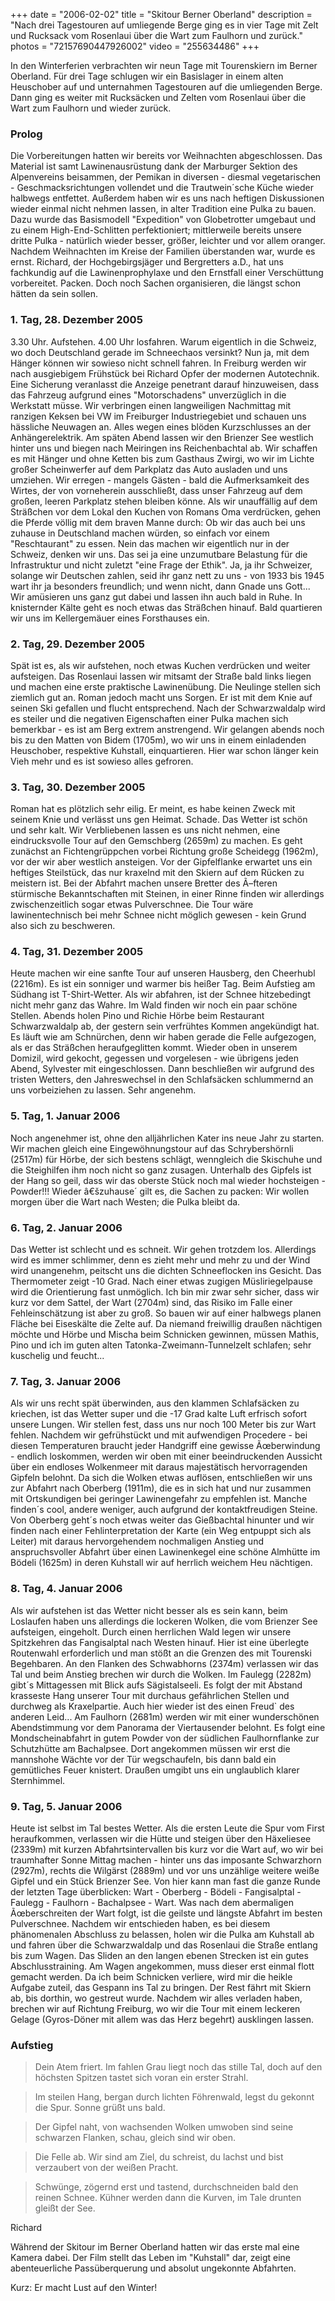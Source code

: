+++
date = "2006-02-02"
title = "Skitour Berner Oberland"
description = "Nach drei Tagestouren auf umliegende Berge ging es in vier Tage mit Zelt und Rucksack vom Rosenlaui über die Wart zum Faulhorn und zurück."
photos = "72157690447926002"
video = "255634486"
+++

In den Winterferien verbrachten wir neun Tage mit Tourenskiern im Berner Oberland. Für drei Tage schlugen wir ein Basislager in einem alten Heuschober auf und unternahmen Tagestouren auf die umliegenden Berge. Dann ging es weiter mit Rucksäcken und Zelten vom Rosenlaui über die Wart zum Faulhorn und wieder zurück.

### Prolog

Die Vorbereitungen hatten wir bereits vor Weihnachten abgeschlossen. Das Material ist samt Lawinenausrüstung dank der Marburger Sektion des Alpenvereins beisammen, der Pemikan in diversen - diesmal vegetarischen - Geschmacksrichtungen vollendet und die Trautwein´sche Küche wieder halbwegs entfettet. Außerdem haben wir es uns nach heftigen Diskussionen wieder einmal nicht nehmen lassen, in alter Tradition eine Pulka zu bauen. Dazu wurde das Basismodell "Expedition" von Globetrotter umgebaut und zu einem High-End-Schlitten perfektioniert; mittlerweile bereits unsere dritte Pulka - natürlich wieder besser, größer, leichter und vor allem oranger. Nachdem Weihnachten im Kreise der Familien überstanden war, wurde es ernst. Richard, der Hochgebirgsjäger und Bergretters a.D., hat uns fachkundig auf die Lawinenprophylaxe und den Ernstfall einer Verschüttung vorbereitet. Packen. Doch noch Sachen organisieren, die längst schon hätten da sein sollen.

### 1. Tag, 28. Dezember 2005

3.30 Uhr. Aufstehen. 4.00 Uhr losfahren. Warum eigentlich in die Schweiz, wo doch Deutschland gerade im Schneechaos versinkt? Nun ja, mit dem Hänger können wir sowieso nicht schnell fahren. In Freiburg werden wir nach ausgiebigem Frühstück bei Richard Opfer der modernen Autotechnik. Eine Sicherung veranlasst die Anzeige penetrant darauf hinzuweisen, dass das Fahrzeug aufgrund eines "Motorschadens" unverzüglich in die Werkstatt müsse. Wir verbringen einen langweiligen Nachmittag mit ranzigen Keksen bei VW im Freiburger Industriegebiet und schauen uns hässliche Neuwagen an. Alles wegen eines blöden Kurzschlusses an der Anhängerelektrik. Am späten Abend lassen wir den Brienzer See westlich hinter uns und biegen nach Meiringen ins Reichenbachtal ab. Wir schaffen es mit Hänger und ohne Ketten bis zum Gasthaus Zwirgi, wo wir im Lichte großer Scheinwerfer auf dem Parkplatz das Auto ausladen und uns umziehen. Wir erregen - mangels Gästen - bald die Aufmerksamkeit des Wirtes, der von vorneherein ausschließt, dass unser Fahrzeug auf dem großen, leeren Parkplatz stehen bleiben könne. Als wir unauffällig auf dem Sträßchen vor dem Lokal den Kuchen von Romans Oma verdrücken, gehen die Pferde völlig mit dem braven Manne durch: Ob wir das auch bei uns zuhause in Deutschland machen würden, so einfach vor einem "Reschtaurant" zu essen. Nein das machen wir eigentlich nur in der Schweiz, denken wir uns. Das sei ja eine unzumutbare Belastung für die Infrastruktur und nicht zuletzt "eine Frage der Ethik". Ja, ja ihr Schweizer, solange wir Deutschen zahlen, seid ihr ganz nett zu uns - von 1933 bis 1945 wart ihr ja besonders freundlich; und wenn nicht, dann Gnade uns Gott... Wir amüsieren uns ganz gut dabei und lassen ihn auch bald in Ruhe. In knisternder Kälte geht es noch etwas das Sträßchen hinauf. Bald quartieren wir uns im Kellergemäuer eines Forsthauses ein.

### 2. Tag, 29. Dezember 2005

Spät ist es, als wir aufstehen, noch etwas Kuchen verdrücken und weiter aufsteigen. Das Rosenlaui lassen wir mitsamt der Straße bald links liegen und machen eine erste praktische Lawinenübung. Die Neulinge stellen sich ziemlich gut an. Roman jedoch macht uns Sorgen. Er ist mit dem Knie auf seinen Ski gefallen und flucht entsprechend. Nach der Schwarzwaldalp wird es steiler und die negativen Eigenschaften einer Pulka machen sich bemerkbar - es ist am Berg extrem anstrengend. Wir gelangen abends noch bis zu den Matten von Bidem (1705m), wo wir uns in einem einladenden Heuschober, respektive Kuhstall, einquartieren. Hier war schon länger kein Vieh mehr und es ist sowieso alles gefroren.

### 3. Tag, 30. Dezember 2005

Roman hat es plötzlich sehr eilig. Er meint, es habe keinen Zweck mit seinem Knie und verlässt uns gen Heimat. Schade. Das Wetter ist schön und sehr kalt. Wir Verbliebenen lassen es uns nicht nehmen, eine eindrucksvolle Tour auf den Gemschberg (2659m) zu machen. Es geht zunächst an Fichtengrüppchen vorbei Richtung große Scheidegg (1962m), vor der wir aber westlich ansteigen. Vor der Gipfelflanke erwartet uns ein heftiges Steilstück, das nur kraxelnd mit den Skiern auf dem Rücken zu meistern ist. Bei der Abfahrt machen unsere Bretter des Ã–fteren stürmische Bekanntschaften mit Steinen, in einer Rinne finden wir allerdings zwischenzeitlich sogar etwas Pulverschnee. Die Tour wäre lawinentechnisch bei mehr Schnee nicht möglich gewesen - kein Grund also sich zu beschweren.

### 4. Tag, 31. Dezember 2005

Heute machen wir eine sanfte Tour auf unseren Hausberg, den Cheerhubl (2216m). Es ist ein sonniger und warmer bis heißer Tag. Beim Aufstieg am Südhang ist T-Shirt-Wetter. Als wir abfahren, ist der Schnee hitzebedingt nicht mehr ganz das Wahre. Im Wald finden wir noch ein paar schöne Stellen. Abends holen Pino und Richie Hörbe beim Restaurant Schwarzwaldalp ab, der gestern sein verfrühtes Kommen angekündigt hat. Es läuft wie am Schnürchen, denn wir haben gerade die Felle aufgezogen, als er das Sträßchen heraufgeglitten kommt. Wieder oben in unserem Domizil, wird gekocht, gegessen und vorgelesen - wie übrigens jeden Abend, Sylvester mit eingeschlossen. Dann beschließen wir aufgrund des tristen Wetters, den Jahreswechsel in den Schlafsäcken schlummernd an uns vorbeiziehen zu lassen. Sehr angenehm.

### 5. Tag, 1. Januar 2006

Noch angenehmer ist, ohne den alljährlichen Kater ins neue Jahr zu starten. Wir machen gleich eine Eingewöhnungstour auf das Schrybershörnli (2517m) für Hörbe, der sich bestens schlägt, wenngleich die Skischuhe und die Steighilfen ihm noch nicht so ganz zusagen. Unterhalb des Gipfels ist der Hang so geil, dass wir das oberste Stück noch mal wieder hochsteigen - Powder!!! Wieder â€šzuhause´ gilt es, die Sachen zu packen: Wir wollen morgen über die Wart nach Westen; die Pulka bleibt da.

### 6. Tag, 2. Januar 2006

Das Wetter ist schlecht und es schneit. Wir gehen trotzdem los. Allerdings wird es immer schlimmer, denn es zieht mehr und mehr zu und der Wind wird unangenehm, peitscht uns die dichten Schneeflocken ins Gesicht. Das Thermometer zeigt -10 Grad. Nach einer etwas zugigen Müsliriegelpause wird die Orientierung fast unmöglich. Ich bin mir zwar sehr sicher, dass wir kurz vor dem Sattel, der Wart (2704m) sind, das Risiko im Falle einer Fehleinschätzung ist aber zu groß. So bauen wir auf einer halbwegs planen Fläche bei Eiseskälte die Zelte auf. Da niemand freiwillig draußen nächtigen möchte und Hörbe und Mischa beim Schnicken gewinnen, müssen Mathis, Pino und ich im guten alten Tatonka-Zweimann-Tunnelzelt schlafen; sehr kuschelig und feucht...

### 7. Tag, 3. Januar 2006

Als wir uns recht spät überwinden, aus den klammen Schlafsäcken zu kriechen, ist das Wetter super und die -17 Grad kalte Luft erfrisch sofort unsere Lungen. Wir stellen fest, dass uns nur noch 100 Meter bis zur Wart fehlen. Nachdem wir gefrühstückt und mit aufwendigen Procedere - bei diesen Temperaturen braucht jeder Handgriff eine gewisse Ãœberwindung - endlich loskommen, werden wir oben mit einer beeindruckenden Aussicht über ein endloses Wolkenmeer mit daraus majestätisch hervorragenden Gipfeln belohnt. Da sich die Wolken etwas auflösen, entschließen wir uns zur Abfahrt nach Oberberg (1911m), die es in sich hat und nur zusammen mit Ortskundigen bei geringer Lawinengefahr zu empfehlen ist. Manche finden´s cool, andere weniger, auch aufgrund der kontaktfreudigen Steine. Von Oberberg geht´s noch etwas weiter das Gießbachtal hinunter und wir finden nach einer Fehlinterpretation der Karte (ein Weg entpuppt sich als Leiter) mit daraus hervorgehendem nochmaligen Anstieg und anspruchsvoller Abfahrt über einen Lawinenkegel eine schöne Almhütte im Bödeli (1625m) in deren Kuhstall wir auf herrlich weichem Heu nächtigen.

### 8. Tag, 4. Januar 2006

Als wir aufstehen ist das Wetter nicht besser als es sein kann, beim Loslaufen haben uns allerdings die lockeren Wolken, die vom Brienzer See aufsteigen, eingeholt. Durch einen herrlichen Wald legen wir unsere Spitzkehren das Fangisalptal nach Westen hinauf. Hier ist eine überlegte Routenwahl erforderlich und man stößt an die Grenzen des mit Tourenski Begehbaren. An den Flanken des Schwabhorns (2374m) verlassen wir das Tal und beim Anstieg brechen wir durch die Wolken. Im Faulegg (2282m) gibt´s Mittagessen mit Blick aufs Sägistalseeli. Es folgt der mit Abstand krasseste Hang unserer Tour mit durchaus gefährlichen Stellen und durchweg als Kraxelpartie. Auch hier wieder ist des einen Freud` des anderen Leid... Am Faulhorn (2681m) werden wir mit einer wunderschönen Abendstimmung vor dem Panorama der Viertausender belohnt. Es folgt eine Mondscheinabfahrt in gutem Powder von der südlichen Faulhornflanke zur Schutzhütte am Bachalpsee. Dort angekommen müssen wir erst die mannshohe Wächte vor der Tür wegschaufeln, bis dann bald ein gemütliches Feuer knistert. Draußen umgibt uns ein unglaublich klarer Sternhimmel.

### 9. Tag, 5. Januar 2006

Heute ist selbst im Tal bestes Wetter. Als die ersten Leute die Spur vom First heraufkommen, verlassen wir die Hütte und steigen über den Häxeliesee (2339m) mit kurzen Abfahrtsintervallen bis kurz vor die Wart auf, wo wir bei traumhafter Sonne Mittag machen - hinter uns das imposante Schwarzhorn (2927m), rechts die Wilgärst (2889m) und vor uns unzählige weitere weiße Gipfel und ein Stück Brienzer See. Von hier kann man fast die ganze Runde der letzten Tage überblicken: Wart - Oberberg - Bödeli - Fangisalptal - Faulegg - Faulhorn - Bachalpsee - Wart. Was nach dem abermaligen Ãœberschreiten der Wart folgt, ist die geilste und längste Abfahrt im besten Pulverschnee. Nachdem wir entschieden haben, es bei diesem phänomenalen Abschluss zu belassen, holen wir die Pulka am Kuhstall ab und fahren über die Schwarzwaldalp und das Rosenlaui die Straße entlang bis zum Wagen. Das Sliden an den langen ebenen Strecken ist ein gutes Abschlusstraining. Am Wagen angekommen, muss dieser erst einmal flott gemacht werden. Da ich beim Schnicken verliere, wird mir die heikle Aufgabe zuteil, das Gespann ins Tal zu bringen. Der Rest fährt mit Skiern ab, bis dorthin, wo gestreut wurde. Nachdem wir alles verladen haben, brechen wir auf Richtung Freiburg, wo wir die Tour mit einem leckeren Gelage (Gyros-Döner mit allem was das Herz begehrt) ausklingen lassen.

### Aufstieg

> Dein Atem friert.
> Im fahlen Grau liegt noch das stille Tal,
> doch auf den höchsten Spitzen
> tastet sich voran ein erster Strahl.

> Im steilen Hang,
> bergan durch lichten Föhrenwald,
> legst du gekonnt die Spur.
> Sonne grüßt uns bald.

> Der Gipfel naht,
> von wachsenden Wolken umwoben
> sind seine schwarzen Flanken,
> schau, gleich sind wir oben.

> Die Felle ab.
> Wir sind am Ziel, du schreist, du lachst
> und bist verzaubert
> von der weißen Pracht.

> Schwünge, zögernd erst und tastend,
> durchschneiden bald den reinen Schnee.
> Kühner werden dann die Kurven,
> im Tale drunten gleißt der See.

Richard

Während der Skitour im Berner Oberland hatten wir das erste mal eine Kamera dabei. Der Film stellt das Leben im "Kuhstall" dar, zeigt eine abenteuerliche Passüberquerung und absolut ungekonnte Abfahrten.

Kurz: Er macht Lust auf den Winter!
